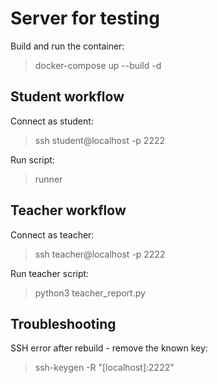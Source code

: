 # Server for testing

Build and run the container:

> docker-compose up --build -d

## Student workflow

Connect as student:

> ssh student@localhost -p 2222

Run script:

> runner <name>

## Teacher workflow

Connect as teacher:

> ssh teacher@localhost -p 2222

Run teacher script:

> python3 teacher_report.py


## Troubleshooting

SSH error after rebuild - remove the known key:

> ssh-keygen -R "[localhost]:2222"